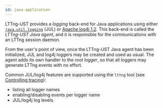 ```yaml
---
id: java-application
---
```


LTTng-UST provides a _logging_ back-end for Java applications using
either
<a href="http://docs.oracle.com/javase/7/docs/api/java/util/logging/Logger.html" class="ext"><code>java.util.logging</code></a>
(JUL) or
<a href="http://logging.apache.org/log4j/1.2/" class="ext">Apache log4j 1.2</a>.
This back-end is called the _LTTng-UST Java agent_, and it is responsible
for the communications with an LTTng session daemon.

From the user's point of view, once the LTTng-UST Java agent has been
initialized, JUL and log4j loggers may be created and used as usual.
The agent adds its own handler to the _root logger_, so that all
loggers may generate LTTng events with no effort.

Common JUL/log4j features are supported using the `lttng` tool
(see [Controlling tracing](#doc-controlling-tracing)):

  * listing all logger names
  * enabling/disabling events per logger name
  * JUL/log4j log levels
